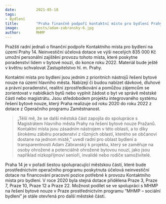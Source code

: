```yaml
---
date:         2021-05-18
tags:         
- Bydlení
title:        "Praha finančně podpoří kontaktní místo pro bydlení Prahy 14"
image: 	      posts/adam-zabransky-6.jpg
author:       MHMP
---
```


Pražští radní jednali o finanční podpoře Kontaktního místa pro bydlení na území Prahy 14. Neinvestiční účelová dotace ve výši necelých 835 000 Kč umožní personální zajištění provozu tohoto místa, které poskytne poradenství lidem v bytové nouzi, do konce roku 2022. Materiál bude ještě v květnu schvalovat Zastupitelstvo hl. m. Prahy.

Kontaktní místa pro bydlení jsou jedním z prioritních nástrojů řešení bytové nouze na území hlavního města. Nabízejí či budou nabízet dávkové, dluhové a právní poradenství, realitní zprostředkování a pomůžou zájemcům se zorientovat v nabídkách bytů nebo vyplnit žádost o byt ve správě městské části nebo magistrátu. Jsou středobodem projektu integrovaného systému řešení bytové nouze, který Praha realizuje od roku 2020 do roku 2022 z dotace z Operačního programu Zaměstnanost.

> „Těší mě, že se další městská část zapojila do spolupráce s Magistrátem hlavního města Prahy na řešení bytové nouze Pražanů. Kontaktní místa jsou zásadním nástrojem v této oblasti, a to díky širokému záběru poradenství z různých oblastí, kterého se občanovi dostane na jednom místě,” uvedl radní pro oblast bydlení a transparentnosti Adam Zábranský k projektu, který se zaměřuje na osoby ohrožené a potenciálně ohrožené bytovou nouzí, jako jsou například nízkopříjmoví senioři, invalidé nebo rodiče samoživitelé.

Praha 14 je v pořadí šestou spolupracující městskou částí, které bude prostřednictvím operačního programu poskytnuta účelová neinvestiční dotace na financování pracovní pozice potřebné k provozu Kontaktního místa pro bydlení. V roce 2020 byla stejná dotace přidělena Praze 3, Praze 7, Praze 10, Praze 12 a Praze 22. Možnost podílet se ve spolupráci s MHMP na řešení bytové nouze v Praze prostřednictvím programu “MHMP – sociální bydlení” je stále otevřená pro další městské části.
